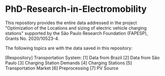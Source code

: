 # PhD-Research-in-Electromobility
This repository provides the entire data addressed in the project "Optimization of the Locations and sizing of electric vehicle charging stations" supported by the São Paulo Research Foundation (FAPESP), Grants No. 2020/10523-4.

The following topics are with the data saved in this repository:

  [Respository] Transportation System:
    [1] Data from Brazil
    [2] Data from São Paulo
    [3] Charging Station Demands
    [4] Charging Stations
    [5] Transportation Market
    [6] Preprocessing
    [7] PV Source
  
